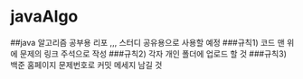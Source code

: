 # javaAlgo

##java 알고리즘 공부용 리포 ,,, 스터디 공유용으로 사용할 예정
###규칙1) 코드 맨 위에 문제의 링크 주석으로 작성
###규칙2) 각자 개인 폴더에 업로드 할 것
###규칙3) 백준 홈페이지 문제번호로 커밋 메세지 남길 것
